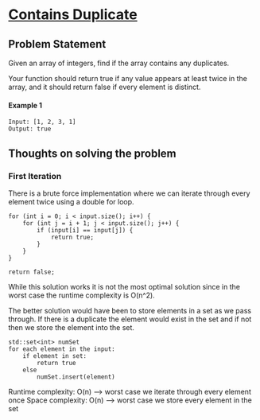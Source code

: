 # [Contains Duplicate](https://leetcode.com/problems/contains-duplicate/)

## Problem Statement
Given an array of integers, find if the array contains any duplicates.

Your function should return true if any value appears at least twice in the array, and it should return false if every element is distinct.

#### Example 1
```
Input: [1, 2, 3, 1]
Output: true
```

## Thoughts on solving the problem

### First Iteration
There is a brute force implementation where we can iterate through every element twice using a double for loop. 
```
for (int i = 0; i < input.size(); i++) {
    for (int j = i + 1; j < input.size(); j++) {
        if (input[i] == input[j]) {
            return true;
        }
    }
}

return false;
```
While this solution works it is not the most optimal solution since in the worst case the runtime complexity is O(n^2).

The better solution would have been to store elements in a set as we pass through. If there is a duplicate the element would exist in the set and if not then we store the element into the set.
```
std::set<int> numSet
for each element in the input:
    if element in set:
        return true
    else 
        numSet.insert(element)
```

Runtime complexity: O(n) --> worst case we iterate through every element once
Space complexity: O(n) --> worst case we store every element in the set